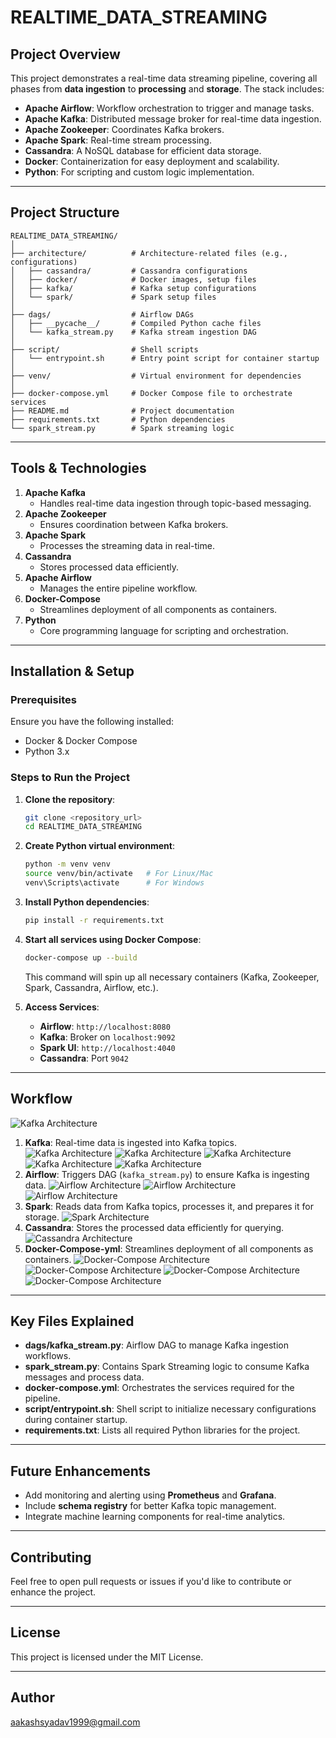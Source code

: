 # REALTIME_DATA_STREAMING

## Project Overview
This project demonstrates a real-time data streaming pipeline, covering all phases from **data ingestion** to **processing** and **storage**. The stack includes:

- **Apache Airflow**: Workflow orchestration to trigger and manage tasks.
- **Apache Kafka**: Distributed message broker for real-time data ingestion.
- **Apache Zookeeper**: Coordinates Kafka brokers.
- **Apache Spark**: Real-time stream processing.
- **Cassandra**: A NoSQL database for efficient data storage.
- **Docker**: Containerization for easy deployment and scalability.
- **Python**: For scripting and custom logic implementation.

---

## Project Structure
```
REALTIME_DATA_STREAMING/
│
├── architecture/          # Architecture-related files (e.g., configurations)
│   ├── cassandra/         # Cassandra configurations
│   ├── docker/            # Docker images, setup files
│   ├── kafka/             # Kafka setup configurations
│   └── spark/             # Spark setup files
│
├── dags/                  # Airflow DAGs
│   ├── __pycache__/       # Compiled Python cache files
│   └── kafka_stream.py    # Kafka stream ingestion DAG
│
├── script/                # Shell scripts
│   └── entrypoint.sh      # Entry point script for container startup
│
├── venv/                  # Virtual environment for dependencies
│
├── docker-compose.yml     # Docker Compose file to orchestrate services
├── README.md              # Project documentation
├── requirements.txt       # Python dependencies
└── spark_stream.py        # Spark streaming logic
```

---

## Tools & Technologies
1. **Apache Kafka**
   - Handles real-time data ingestion through topic-based messaging.
2. **Apache Zookeeper**
   - Ensures coordination between Kafka brokers.
3. **Apache Spark**
   - Processes the streaming data in real-time.
4. **Cassandra**
   - Stores processed data efficiently.
5. **Apache Airflow**
   - Manages the entire pipeline workflow.
6. **Docker-Compose**
   - Streamlines deployment of all components as containers.
7. **Python**
   - Core programming language for scripting and orchestration.

---

## Installation & Setup
### Prerequisites
Ensure you have the following installed:
- Docker & Docker Compose
- Python 3.x

### Steps to Run the Project
1. **Clone the repository**:
   ```bash
   git clone <repository_url>
   cd REALTIME_DATA_STREAMING
   ```

2. **Create Python virtual environment**:
   ```bash
   python -m venv venv
   source venv/bin/activate   # For Linux/Mac
   venv\Scripts\activate      # For Windows
   ```

3. **Install Python dependencies**:
   ```bash
   pip install -r requirements.txt
   ```

4. **Start all services using Docker Compose**:
   ```bash
   docker-compose up --build
   ```
   This command will spin up all necessary containers (Kafka, Zookeeper, Spark, Cassandra, Airflow, etc.).

5. **Access Services**:
   - **Airflow**: `http://localhost:8080`
   - **Kafka**: Broker on `localhost:9092`
   - **Spark UI**: `http://localhost:4040`
   - **Cassandra**: Port `9042`

---

## Workflow
![Kafka Architecture](architecture/workflow/workflow.png)
1. **Kafka**: Real-time data is ingested into Kafka topics.
![Kafka Architecture](architecture/kafka/Home.png)
![Kafka Architecture](architecture/kafka/data_view.png)
![Kafka Architecture](architecture/kafka/controlcenter.png)
![Kafka Architecture](architecture/kafka/messages.png)
![Kafka Architecture](architecture/kafka/final_result.png)
2. **Airflow**: Triggers DAG (`kafka_stream.py`) to ensure Kafka is ingesting data.
![Airflow Architecture](architecture/end_to_end_flow_kafka_docker_airflow/trigger_manually.png)
![Airflow Architecture](architecture/end_to_end_flow_kafka_docker_airflow/dag_triggered.png)
![Airflow Architecture](architecture/end_to_end_flow_kafka_docker_airflow/data_incoming.png)
3. **Spark**: Reads data from Kafka topics, processes it, and prepares it for storage.
![Spark Architecture](architecture/spark/home.png)
4. **Cassandra**: Stores the processed data efficiently for querying.
![Cassandra Architecture](architecture/cassandra/describe_method.png)
5. **Docker-Compose-yml**: Streamlines deployment of all components as containers.
![Docker-Compose Architecture](architecture/docker/docker_compose_file.png)
![Docker-Compose Architecture](architecture/docker/compose_up.png)
![Docker-Compose Architecture](architecture/docker/docker_UI.png)
![Docker-Compose Architecture](architecture/docker/entrypoint.png)
---

## Key Files Explained
- **dags/kafka_stream.py**: Airflow DAG to manage Kafka ingestion workflows.
- **spark_stream.py**: Contains Spark Streaming logic to consume Kafka messages and process data.
- **docker-compose.yml**: Orchestrates the services required for the pipeline.
- **script/entrypoint.sh**: Shell script to initialize necessary configurations during container startup.
- **requirements.txt**: Lists all required Python libraries for the project.

---

## Future Enhancements
- Add monitoring and alerting using **Prometheus** and **Grafana**.
- Include **schema registry** for better Kafka topic management.
- Integrate machine learning components for real-time analytics.

---

## Contributing
Feel free to open pull requests or issues if you'd like to contribute or enhance the project.

---

## License
This project is licensed under the MIT License.

---

## Author
aakashsyadav1999@gmail.com
